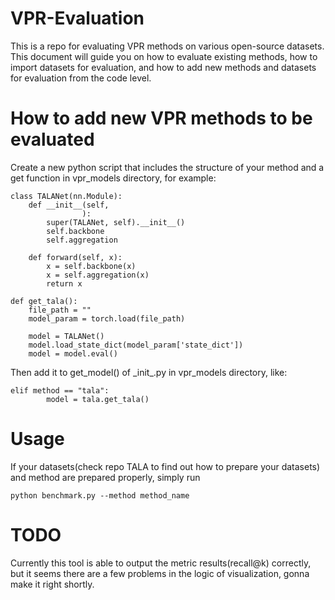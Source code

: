 # VPR-Evaluation
This is a repo for evaluating VPR methods on various open-source datasets. This document will guide you on how to evaluate existing methods, how to import datasets for evaluation, and how to add new methods and datasets for evaluation from the code level.
# How to add new VPR methods to be evaluated
Create a new python script that includes the structure of your method and a get function in vpr_models directory, for example:
```
class TALANet(nn.Module):
    def __init__(self,
                ):
        super(TALANet, self).__init__()
        self.backbone
        self.aggregation

    def forward(self, x):
        x = self.backbone(x)
        x = self.aggregation(x)
        return x

def get_tala():
    file_path = ""
    model_param = torch.load(file_path)

    model = TALANet()
    model.load_state_dict(model_param['state_dict'])
    model = model.eval()
```
Then add it to get_model() of \_init_.py in vpr_models directory, like:
```
elif method == "tala":
        model = tala.get_tala()
```

# Usage
If your datasets(check repo TALA to find out how to prepare your datasets) and method are prepared properly, simply run
```
python benchmark.py --method method_name
```

# TODO
Currently this tool is able to output the metric results(recall@k) correctly, but it seems there are a few problems in the logic of visualization, gonna make it right shortly. 
